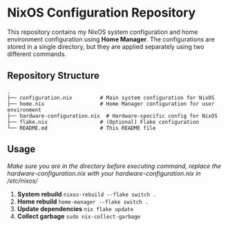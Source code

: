 # NixOS Configuration Repository

This repository contains my NixOS system configuration and home environment configuration using **Home Manager**. The configurations are stored in a single directory, but they are applied separately using two different commands.

## Repository Structure

```plaintext
.
├── configuration.nix         # Main system configuration for NixOS
├── home.nix                  # Home Manager configuration for user environment
├── hardware-configuration.nix  # Hardware-specific config for NixOS
├── flake.nix                 # (Optional) Flake configuration
└── README.md                 # This README file

```

## Usage
*Make sure you are in the directory before executing command, replace the hardware-configuration.nix with your hardware-configuration.nix in /etc/nixos/*
1. **System rebuild**
`nixos-rebuild --flake switch .`
2. **Home rebuild**
`home-manager --flake switch .`
3. **Update dependencies**
`nix flake update`
4. **Collect garbage**
`sudo nix-collect-garbage`